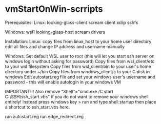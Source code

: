 # vmStartOnWin-scrripts

Prerequisites:
Linux:
looking-glass-client
scream client
xclip
sshfs

Windows:
wsl1
looking-glass-host
scream drivers

Installation:
Linux:
copy files from linux_host to your home user directory
edit all files and change IP address and username manually

Windows:
Set default WSL user to root (this will let you start ssh server on windows login without asking for password)
Copy files from wsl_client/etc to your wsl filesystem
Copy files from wsl_client/bin to your user's home directory under ~/bin
Copy files from windows_client/c to your C disk in windows
Edit autostart.reg file and set your windows user's username and password - this will enable autologin in your windows VM

IMPORTANT!!!
Also remove "Shell"="cmd.exe /C start C:\\SSH\\ssh_start.vbs" if you do not want to remove your windows shell entirely!
Instead press windows key > run and type shell:startup then place a shortcut to ssh_start.vbs here.

run autostart.reg
run edge_redirect.reg
